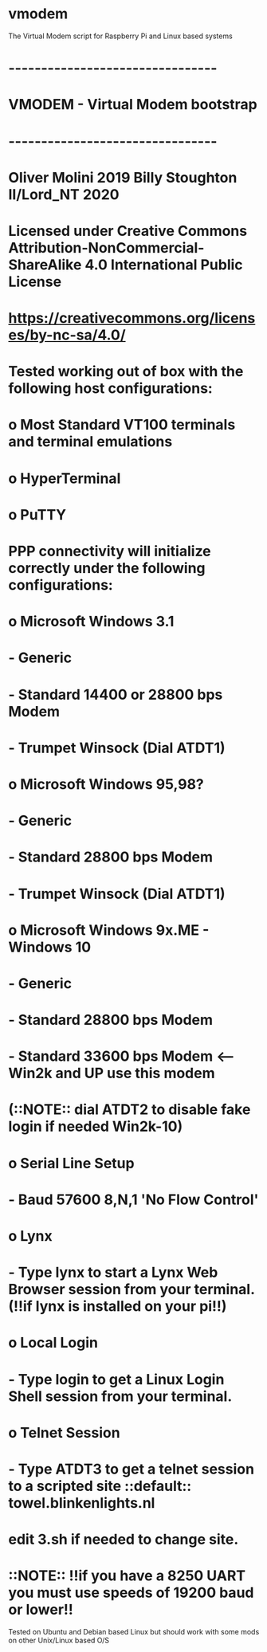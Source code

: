 # vmodem
The Virtual Modem script for Raspberry Pi and Linux based systems

# --------------------------------
# VMODEM - Virtual Modem bootstrap
# --------------------------------
# Oliver Molini 2019 Billy Stoughton II/Lord_NT 2020
#
# Licensed under Creative Commons Attribution-NonCommercial-ShareAlike 4.0 International Public License
# https://creativecommons.org/licenses/by-nc-sa/4.0/
#
# Tested working out of box with the following host configurations:
#
# o Most Standard VT100 terminals and terminal emulations
# o HyperTerminal
# o PuTTY
#
# PPP connectivity will initialize correctly under the following configurations:
#
# o Microsoft Windows 3.1
# - Generic
#     - Standard 14400 or 28800 bps Modem
#     - Trumpet Winsock (Dial ATDT1)
#
# o Microsoft Windows 95,98?
# - Generic
#     - Standard 28800 bps Modem
#     - Trumpet Winsock (Dial ATDT1)
#
# o Microsoft Windows 9x.ME - Windows 10
#   - Generic
#     - Standard 28800 bps Modem
#     - Standard 33600 bps Modem <-- Win2k and UP use this modem
#     (::NOTE:: dial ATDT2 to disable fake login if needed Win2k-10)
#
# o Serial Line Setup
#   - Baud 57600 8,N,1 'No Flow Control'
#
# o Lynx
#   - Type lynx to start a Lynx Web Browser session from your terminal. (!!if lynx is installed on your pi!!)
#
# o Local Login
#   - Type login to get a Linux Login Shell session from your terminal.
#
# o Telnet Session
#   - Type ATDT3 to get a telnet session to a scripted site ::default:: towel.blinkenlights.nl
#     edit 3.sh if needed to change site.

# ::NOTE:: !!if you have a 8250 UART you must use speeds of 19200 baud or lower!!

Tested on Ubuntu and Debian based Linux but should work with some mods on other Unix/Linux based O/S
